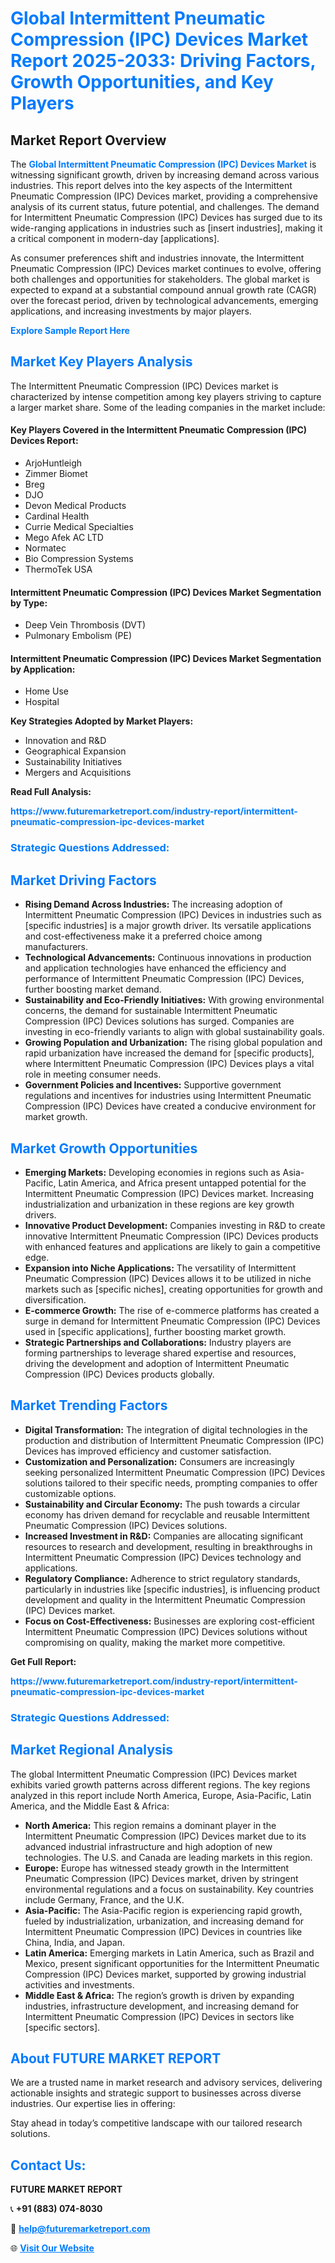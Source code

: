 <h1 style="color: #007BFF;">Global Intermittent Pneumatic Compression (IPC) Devices Market Report 2025-2033: Driving Factors, Growth Opportunities, and Key Players</h1>

<section id="overview">
<h2>Market Report Overview</h2>
<p>The <a href="https://www.futuremarketreport.com/industry-report/intermittent-pneumatic-compression-ipc-devices-market" style="color: #007BFF; text-decoration: none;"><strong>Global Intermittent Pneumatic Compression (IPC) Devices Market</strong></a> is witnessing significant growth, driven by increasing demand across various industries. This report delves into the key aspects of the Intermittent Pneumatic Compression (IPC) Devices market, providing a comprehensive analysis of its current status, future potential, and challenges. The demand for Intermittent Pneumatic Compression (IPC) Devices has surged due to its wide-ranging applications in industries such as [insert industries], making it a critical component in modern-day [applications].</p>
<p>As consumer preferences shift and industries innovate, the Intermittent Pneumatic Compression (IPC) Devices market continues to evolve, offering both challenges and opportunities for stakeholders. The global market is expected to expand at a substantial compound annual growth rate (CAGR) over the forecast period, driven by technological advancements, emerging applications, and increasing investments by major players.</p>
</section>

<section id="overview">
<p><a href="https://www.futuremarketreport.com/request-sample/reportId=59143" style="color: #007BFF; text-decoration: none;"><strong>Explore Sample Report Here</strong></a></p>
</section>

<section id="key-players">
<h2 style="color: #007BFF;">Market Key Players Analysis</h2>
<p>The Intermittent Pneumatic Compression (IPC) Devices market is characterized by intense competition among key players striving to capture a larger market share. Some of the leading companies in the market include:</p>
<h4>Key Players Covered in the Intermittent Pneumatic Compression (IPC) Devices Report:</h4>
<ul><li>ArjoHuntleigh</li><li>Zimmer Biomet</li><li>Breg</li><li>DJO</li><li>Devon Medical Products</li><li>Cardinal Health</li><li>Currie Medical Specialties</li><li>Mego Afek AC LTD</li><li>Normatec</li><li>Bio Compression Systems</li><li>ThermoTek USA</li></ul>
<h4>Intermittent Pneumatic Compression (IPC) Devices Market Segmentation by Type:</h4>
<ul><li>Deep Vein Thrombosis (DVT)</li><li>Pulmonary Embolism (PE)</li></ul>

<h4>Intermittent Pneumatic Compression (IPC) Devices Market Segmentation by Application:</h4>
<ul><li>Home Use</li><li>Hospital</li></ul>
<p><strong>Key Strategies Adopted by Market Players:</strong></p>
<ul>
<li>Innovation and R&D</li>
<li>Geographical Expansion</li>
<li>Sustainability Initiatives</li>
<li>Mergers and Acquisitions</li>
</ul>
</section>

<section>
<p><strong>Read Full Analysis: </strong></p><a href="https://www.futuremarketreport.com/industry-report/intermittent-pneumatic-compression-ipc-devices-market" style="color: #007BFF; text-decoration: none;"><strong>https://www.futuremarketreport.com/industry-report/intermittent-pneumatic-compression-ipc-devices-market</strong></a>
<h3 style="color: #007BFF;">Strategic Questions Addressed:</h3>
</section>

<section id="driving-factors">
<h2 style="color: #007BFF;">Market Driving Factors</h2>
<ul>
<li><strong>Rising Demand Across Industries:</strong> The increasing adoption of Intermittent Pneumatic Compression (IPC) Devices in industries such as [specific industries] is a major growth driver. Its versatile applications and cost-effectiveness make it a preferred choice among manufacturers.</li>
<li><strong>Technological Advancements:</strong> Continuous innovations in production and application technologies have enhanced the efficiency and performance of Intermittent Pneumatic Compression (IPC) Devices, further boosting market demand.</li>
<li><strong>Sustainability and Eco-Friendly Initiatives:</strong> With growing environmental concerns, the demand for sustainable Intermittent Pneumatic Compression (IPC) Devices solutions has surged. Companies are investing in eco-friendly variants to align with global sustainability goals.</li>
<li><strong>Growing Population and Urbanization:</strong> The rising global population and rapid urbanization have increased the demand for [specific products], where Intermittent Pneumatic Compression (IPC) Devices plays a vital role in meeting consumer needs.</li>
<li><strong>Government Policies and Incentives:</strong> Supportive government regulations and incentives for industries using Intermittent Pneumatic Compression (IPC) Devices have created a conducive environment for market growth.</li>
</ul>
</section>

<section id="growth-opportunities">
<h2 style="color: #007BFF;">Market Growth Opportunities</h2>
<ul>
<li><strong>Emerging Markets:</strong> Developing economies in regions such as Asia-Pacific, Latin America, and Africa present untapped potential for the Intermittent Pneumatic Compression (IPC) Devices market. Increasing industrialization and urbanization in these regions are key growth drivers.</li>
<li><strong>Innovative Product Development:</strong> Companies investing in R&D to create innovative Intermittent Pneumatic Compression (IPC) Devices products with enhanced features and applications are likely to gain a competitive edge.</li>
<li><strong>Expansion into Niche Applications:</strong> The versatility of Intermittent Pneumatic Compression (IPC) Devices allows it to be utilized in niche markets such as [specific niches], creating opportunities for growth and diversification.</li>
<li><strong>E-commerce Growth:</strong> The rise of e-commerce platforms has created a surge in demand for Intermittent Pneumatic Compression (IPC) Devices used in [specific applications], further boosting market growth.</li>
<li><strong>Strategic Partnerships and Collaborations:</strong> Industry players are forming partnerships to leverage shared expertise and resources, driving the development and adoption of Intermittent Pneumatic Compression (IPC) Devices products globally.</li>
</ul>
</section>

<section id="trending-factors">
<h2 style="color: #007BFF;">Market Trending Factors</h2>
<ul>
<li><strong>Digital Transformation:</strong> The integration of digital technologies in the production and distribution of Intermittent Pneumatic Compression (IPC) Devices has improved efficiency and customer satisfaction.</li>
<li><strong>Customization and Personalization:</strong> Consumers are increasingly seeking personalized Intermittent Pneumatic Compression (IPC) Devices solutions tailored to their specific needs, prompting companies to offer customizable options.</li>
<li><strong>Sustainability and Circular Economy:</strong> The push towards a circular economy has driven demand for recyclable and reusable Intermittent Pneumatic Compression (IPC) Devices solutions.</li>
<li><strong>Increased Investment in R&D:</strong> Companies are allocating significant resources to research and development, resulting in breakthroughs in Intermittent Pneumatic Compression (IPC) Devices technology and applications.</li>
<li><strong>Regulatory Compliance:</strong> Adherence to strict regulatory standards, particularly in industries like [specific industries], is influencing product development and quality in the Intermittent Pneumatic Compression (IPC) Devices market.</li>
<li><strong>Focus on Cost-Effectiveness:</strong> Businesses are exploring cost-efficient Intermittent Pneumatic Compression (IPC) Devices solutions without compromising on quality, making the market more competitive.</li>
</ul>
</section>

<section>
<p><strong>Get Full Report: </strong></p><a href="https://www.futuremarketreport.com/industry-report/intermittent-pneumatic-compression-ipc-devices-market" style="color: #007BFF; text-decoration: none;"><strong>https://www.futuremarketreport.com/industry-report/intermittent-pneumatic-compression-ipc-devices-market</strong></a>
<h3 style="color: #007BFF;">Strategic Questions Addressed:</h3>
</section>


<section id="regional-analysis">
<h2 style="color: #007BFF;">Market Regional Analysis</h2>
<p>The global Intermittent Pneumatic Compression (IPC) Devices market exhibits varied growth patterns across different regions. The key regions analyzed in this report include North America, Europe, Asia-Pacific, Latin America, and the Middle East & Africa:</p>
<ul>
<li><strong>North America:</strong> This region remains a dominant player in the Intermittent Pneumatic Compression (IPC) Devices market due to its advanced industrial infrastructure and high adoption of new technologies. The U.S. and Canada are leading markets in this region.</li>
<li><strong>Europe:</strong> Europe has witnessed steady growth in the Intermittent Pneumatic Compression (IPC) Devices market, driven by stringent environmental regulations and a focus on sustainability. Key countries include Germany, France, and the U.K.</li>
<li><strong>Asia-Pacific:</strong> The Asia-Pacific region is experiencing rapid growth, fueled by industrialization, urbanization, and increasing demand for Intermittent Pneumatic Compression (IPC) Devices in countries like China, India, and Japan.</li>
<li><strong>Latin America:</strong> Emerging markets in Latin America, such as Brazil and Mexico, present significant opportunities for the Intermittent Pneumatic Compression (IPC) Devices market, supported by growing industrial activities and investments.</li>
<li><strong>Middle East & Africa:</strong> The region’s growth is driven by expanding industries, infrastructure development, and increasing demand for Intermittent Pneumatic Compression (IPC) Devices in sectors like [specific sectors].</li>
</ul>
</section>

<footer>
<h2 style="color: #007BFF;">About FUTURE MARKET REPORT</h2>
<p>We are a trusted name in market research and advisory services, delivering actionable insights and strategic support to businesses across diverse industries. Our expertise lies in offering:</p>

<p>Stay ahead in today’s competitive landscape with our tailored research solutions.</p>

<h2 style="color: #007BFF;">Contact Us:</h2>
<p><strong>FUTURE MARKET REPORT</strong></p>
<p>📞 <strong>+91 (883) 074-8030</strong></p>
<p>📧 <strong><a href="mailto:help@futuremarketreport.com" style="color: #007BFF;">help@futuremarketreport.com</a></strong></p>
<p>🌐 <strong><a href="https://www.futuremarketreport.com/" style="color: #007BFF;">Visit Our Website</a></strong></p>
</footer>
